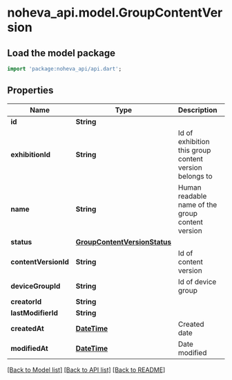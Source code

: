 # noheva_api.model.GroupContentVersion

## Load the model package
```dart
import 'package:noheva_api/api.dart';
```

## Properties
Name | Type | Description | Notes
------------ | ------------- | ------------- | -------------
**id** | **String** |  | [optional] 
**exhibitionId** | **String** | Id of exhibition this group content version belongs to | [optional] 
**name** | **String** | Human readable name of the group content version | 
**status** | [**GroupContentVersionStatus**](GroupContentVersionStatus.md) |  | 
**contentVersionId** | **String** | Id of content version | 
**deviceGroupId** | **String** | Id of device group | 
**creatorId** | **String** |  | [optional] 
**lastModifierId** | **String** |  | [optional] 
**createdAt** | [**DateTime**](DateTime.md) | Created date | [optional] 
**modifiedAt** | [**DateTime**](DateTime.md) | Date modified | [optional] 

[[Back to Model list]](../README.md#documentation-for-models) [[Back to API list]](../README.md#documentation-for-api-endpoints) [[Back to README]](../README.md)



